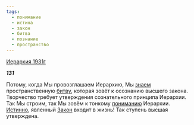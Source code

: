 ```yaml
---
tags:
  - понимание
  - истина
  - закон
  - битва
  - познание
  - пространство
---
```

[Иерархия 1931г](https://127.0.0.1:4002/agni/1931)

___131___

Потому, когда Мы провозглашаем Иерархию, Мы [знаем](../../../tags/#познание) пространственную [битву](../../../tags/#битва), которая зовёт к осознанию высшего закона. Творчество требует утверждения сознательного принципа Иерархии. Так Мы строим, так Мы зовём к тонкому [пониманию](../../../tags/#понимание) Иерархии. [Истинно](../../../tags/#истина), явленный [Закон](../../../tags/#закон) входит в жизнь! Так ступень высшая утверждена.   


